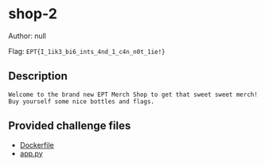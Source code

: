 # shop-2
Author: null

Flag: `EPT{I_1ik3_bi6_ints_4nd_1_c4n_n0t_1ie!}`
## Description
```
Welcome to the brand new EPT Merch Shop to get that sweet sweet merch! Buy yourself some nice bottles and flags.
```

## Provided challenge files
* [Dockerfile](Dockerfile)
* [app.py](app.py)
